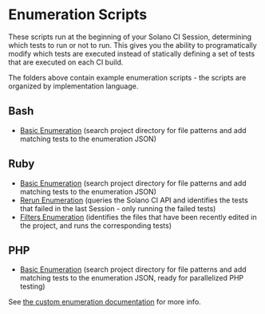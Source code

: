 # Enumeration Scripts

These scripts run at the beginning of your Solano CI Session, determining which tests to run or not to run. This gives you the ability to programatically modify which tests are executed instead of statically defining a set of tests that are executed on each CI build.

The folders above contain example enumeration scripts - the scripts are organized by implementation language.

## Bash
  - [Basic Enumeration](./bash/basic_enumeration.sh) (search project directory for file patterns and add matching tests to the enumeration JSON)
  
## Ruby
  - [Basic Enumeration](./ruby/basic_enumeration.rb) (search project directory for file patterns and add matching tests to the enumeration JSON)
  - [Rerun Enumeration](./ruby/rerun_enumeration.rb) (queries the Solano CI API and identifies the tests that failed in the last Session - only running the failed tests)
  - [Filters Enumeration](./ruby/filters_enumeration.rb) (identifies the files that have been recently edited in the project, and runs the corresponding tests)
  
## PHP
  - [Basic Enumeration](./php/basic_enumeration.php) (search project directory for file patterns and add matching tests to the enumeration JSON, ready for parallelized PHP testing)

See [the custom enumeration documentation](http://docs.solanolabs.com/Beta/custom-enumeration/) for more info.
